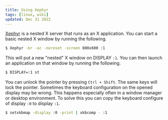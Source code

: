 ```yaml
---
title: Using Xephyr
tags: [linux, wiki]
updated: Dec 31 2022
---
```

[Xephyr](https://freedesktop.org/wiki/Software/Xephyr) is a nested X server that runs as an X application. You can start a basic nested X window by running the following.

```sh
$ Xephyr -br -ac -noreset -screen 800x600 :1
```

This will put a new "nested" X window on DISPLAY `:1`. You can then launch an application on that window by running the following.

```sh
$ DISPLAY=:1 st
```

You can unlock the pointer by pressing `Ctrl + Shift`. The same keys will lock the pointer. Sometimes the keyboard configuration on the opened display may be wrong. This happens especially often in a window manager or desktop environment. To solve this you can copy the keyboard configure of display `:0` to display `:1`.

```sh
$ setxkbmap -display :0 -print | xkbcomp - :1
```
